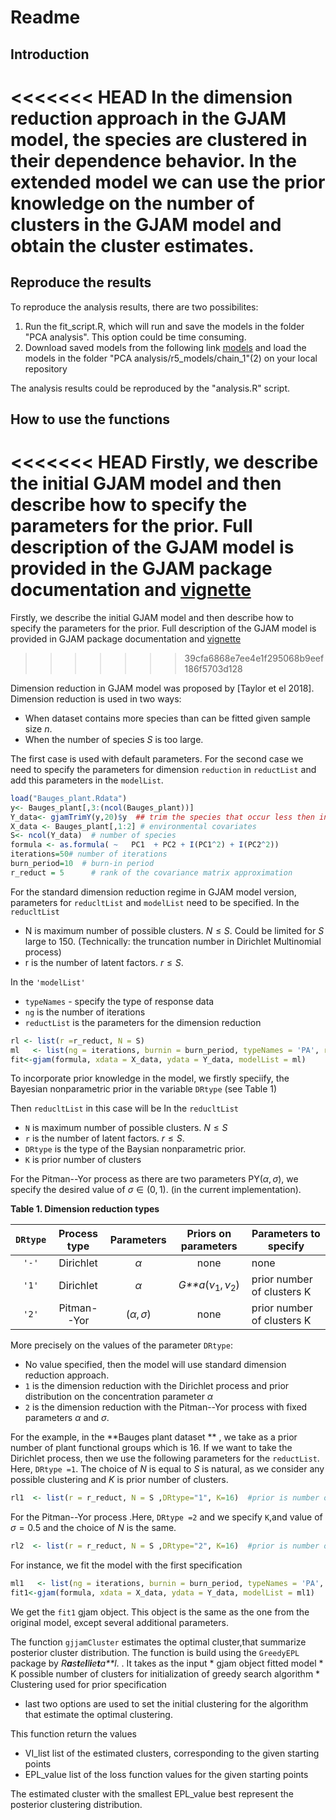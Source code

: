 Readme
================

Introduction
------------

<<<<<<< HEAD
In the dimension reduction approach in the GJAM model, the species are clustered in their dependence behavior. In the extended model we can use the prior knowledge on the number of clusters in the GJAM model and obtain the cluster estimates.
=======


Reproduce the results
---------------------

To reproduce the analysis results, there are two possibilites:

1.  Run the fit\_script.R, which will run and save the models in the folder "PCA analysis". This option could be time consuming.
2.  Download saved models from the following link [models](https://drive.google.com/open?id=1sRu7Q7rJ4aIYp-YCKOa_igA5Ofzc7tRH) and load the models in the folder "PCA analysis/r5\_models/chain\_1"(2) on your local repository

The analysis results could be reproduced by the "analysis.R" script.

How to use the functions
------------------------

<<<<<<< HEAD
Firstly, we describe the initial GJAM model and then describe how to specify the parameters for the prior. Full description of the GJAM model is provided in the GJAM package documentation and [vignette](https://cran.r-project.org/web/packages/gjam/vignettes/gjamVignette.html)
=======
Firstly, we describe the initial GJAM model and then describe how to specify the parameters for the prior. Full description of the GJAM model is provided in GJAM package documentation and [vignette](https://cran.r-project.org/web/packages/gjam/vignettes/gjamVignette.html)
>>>>>>> 39cfa6868e7ee4e1f295068b9eef186f5703d128

Dimension reduction in GJAM model was proposed by \[Taylor et el 2018\]. Dimension reduction is used in two ways:

-   When dataset contains more species than can be fitted given sample size *n*.
-   When the number of species *S* is too large.

The first case is used with default parameters. For the second case we need to specify the parameters for dimension `reduction` in `reductList` and add this parameters in the `modelList`.

``` r
load("Bauges_plant.Rdata")
y<- Bauges_plant[,3:(ncol(Bauges_plant))]
Y_data<- gjamTrimY(y,20)$y  ## trim the species that occur less then in 20 cites
X_data <- Bauges_plant[,1:2] # environmental covariates
S<- ncol(Y_data)  # number of species
formula <- as.formula( ~   PC1  + PC2 + I(PC1^2) + I(PC2^2))
iterations=50# number of iterations
burn_period=10  # burn-in period
r_reduct = 5      # rank of the covariance matrix approximation
```

For the standard dimension reduction regime in GJAM model version, parameters for `reducltList` and `modelList` need to be specified. In the `reducltList`

-   N is maximum number of possible clusters. *N* ≤ *S*. Could be limited for *S* large to 150. (Technically: the truncation number in Dirichlet Multinomial process)
-   r is the number of latent factors. *r* ≤ *S*.

In the `'modelList'`

-   `typeNames` - specify the type of response data
-   `ng` is the number of iterations
-   `reductList` is the parameters for the dimension reduction

``` r
rl <- list(r =r_reduct, N = S)
ml   <- list(ng = iterations, burnin = burn_period, typeNames = 'PA', reductList = rl,PREDICTX = F)
fit<-gjam(formula, xdata = X_data, ydata = Y_data, modelList = ml)
```

To incorporate prior knowledge in the model, we firstly speciify, the Bayesian nonparametric prior in the variable `DRtype` (see Table 1)

Then `reducltList` in this case will be In the `reducltList`

-   `N` is maximum number of possible clusters. *N* ≤ *S*
-   `r` is the number of latent factors. *r* ≤ *S*.
-   `DRtype` is the type of the Baysian nonparametric prior.
-   `K` is prior number of clusters

For the Pitman--Yor process as there are two parameters PY(*α*, *σ*), we specify the desired value of *σ* ∈ (0, 1). (in the current implementation).

**Table 1. Dimension reduction types**

| `DRtype` | Process type | Parameters |           Priors on parameters           | Parameters to specify      |
|:--------:|:------------:|:----------:|:----------------------------------------:|----------------------------|
|   `'-'`  |   Dirichlet  |     *α*    |                   none                   | none                       |
|   `'1'`  |   Dirichlet  |     *α*    | *G**a*(*ν*<sub>1</sub>, *ν*<sub>2</sub>) | prior number of clusters K |
|   `'2'`  |  Pitman--Yor | (*α*, *σ*) |                   none                   | prior number of clusters K |

More precisely on the values of the parameter `DRtype`:

-   No value specified, then the model will use standard dimension reduction approach.
-   `1` is the dimension reduction with the Dirichlet process and prior distribution on the concentration parameter *α*
-   `2` is the dimension reduction with the Pitman--Yor process with fixed parameters *α* and *σ*.

For the example, in the **Bauges plant dataset ** , we take as a prior number of plant functional groups which is 16. If we want to take the Dirichlet process, then we use the following parameters for the `reductList`. Here, `DRtype =1`. The choice of *N* is equal to *S* is natural, as we consider any possible clustering and *K* is prior number of clusters.

``` r
rl1  <- list(r = r_reduct, N = S ,DRtype="1", K=16)  #prior is number of plant functional groups
```

For the Pitman--Yor process .Here, `DRtype =2` and we specify `K`,and value of *σ* = 0.5 and the choice of *N* is the same.

``` r
rl2  <- list(r = r_reduct, N = S ,DRtype="2", K=16)  #prior is number of plant functional groups
```

For instance, we fit the model with the first specification

``` r
ml1   <- list(ng = iterations, burnin = burn_period, typeNames = 'PA', reductList = rl1,PREDICTX = F)
fit1<-gjam(formula, xdata = X_data, ydata = Y_data, modelList = ml1)
```

We get the `fit1` gjam object. This object is the same as the one from the original model, except several additional parameters.

The function `gjjamCluster` estimates the optimal cluster,that summarize posterior cluster distribution. The function is build using the `GreedyEPL` package by
*R**a**s**t**e**l**l**i**e**t**a**l*.
. It takes as the input \* gjam object fitted model \* K possible number of clusters for initialization of greedy search algorithm
\* Clustering used for prior specification

-   last two options are used to set the initial clustering for the algorithm that estimate the optimal clustering.

This function return the values

-   VI\_list list of the estimated clusters, corresponding to the given starting points
-   EPL\_value list of the loss function values for the given starting points

The estimated cluster with the smallest EPL\_value best represent the posterior clustering distribution.
